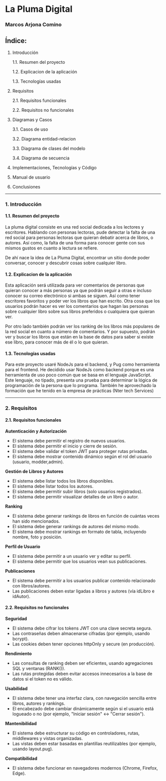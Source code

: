 # La Pluma Digital 
### Marcos Arjona Comino


## Índice: 

1. Introducción 
   
   1.1. Resumen del proyecto
   
   1.2. Explicacion de la aplicación

   1.3. Tecnologías usadas

2. Requisitos

    2.1. Requisitos funcionales

    2.2. Requisitos no funcionales

3. Diagramas y Casos

    3.1. Casos de uso

    3.2. Diagrama entidad-relacion

    3.3. Diagrama de clases del modelo

    3.4. Diagrama de secuencia

4. Implementaciones, Tecnologías y Código

5. Manual de usuario

6. Conclusiones

--- 

### 1. Introducción
#### 1.1. Resumen del proyecto
La pluma digital consiste en una red social dedicada a los lectores y escritores. Hablando con personas lectoras, pude detectar la falta de una red social para personas lectoras que quieran debatir acerca de libros, o autores. Así como, la falta de una forma para conocer gente con sus mismos gustos en cuanto a lectura se refiere. 

De ahí nace la idea de La Pluma Digital, encontrar un sitio donde poder conversar, conocer y descubrir cosas sobre cualquier libro. 

#### 1.2. Explicacion de la aplicación

Esta aplicación será utilizada para ver comentarios de personas que quieran conocer a más personas ya que podrán seguir a otras e incluso conocer su correo electrónico si ambas se siguen. Así como tener escritores favoritos y poder ver los libros que han escrito. Otra cosa que los usuarios podrán hacer es ver los comentarios que hagan las personas sobre cualquier libro sobre sus libros preferidos o cualquiera que quieran ver. 

Por otro lado también podrán ver los ranking de los libros más populares de la red social en cuanto a número de comentarios. Y por supuesto, podrán ver y buscar los libros que están en la base de datos para saber si existe ese libro, para conocer más de él o lo que quieran. 

#### 1.3. Tecnologías usadas 
Para este proyecto usaré NodeJs para el backend, y Pug como herramienta para el frontend. He decidido usar NodeJs como backend porque es una herramienta de uso poco común que se basa en el lenguaje JavaScript. Este lenguaje, no tipado, presenta una prueba para determinar la lógica de programación de la persona que lo programa. También he aprovechado la formación que he tenido en la empresa de prácticas (Nter tech Services)

---
### 2. Requisitos
#### 2.1. Requisitos funcionales
**Autenticación y Autorización**
- El sistema debe permitir el registro de nuevos usuarios.
- El sistema debe permitir el inicio y cierre de sesión.
- El sistema debe validar el token JWT para proteger rutas privadas.
- El sistema debe mostrar contenido dinámico según el rol del usuario (usuario, modder,admin).

**Gestión de Libros y Autores**
- El sistema debe listar todos los libros disponibles.
- El sistema debe listar todos los autores.
- El sistema debe permitir subir libros (solo usuarios registrados).
- El sistema debe permitir visualizar detalles de un libro o autor.

**Ranking**
- El sistema debe generar rankings de libros en función de cuántas veces han sido mencionados.
- El sistema debe generar rankings de autores del mismo modo.
- El sistema debe mostrar rankings en formato de tabla, incluyendo nombre, foto y posición.

**Perfil de Usuario**
- El sistema debe permitir a un usuario ver y editar su perfil.
- El sistema debe permitir que los usuarios vean sus publicaciones.

**Publicaciones**
- El sistema debe permitir a los usuarios publicar contenido relacionado con libros/autores.
- Las publicaciones deben estar ligadas a libros y autores (vía idLibro e idAutor).

#### 2.2. Requisitos no funcionales
**Seguridad**
- El sistema debe cifrar los tokens JWT con una clave secreta segura.
- Las contraseñas deben almacenarse cifradas (por ejemplo, usando bcrypt).
- Las cookies deben tener opciones httpOnly y secure (en producción).

**Rendimiento**
- Las consultas de ranking deben ser eficientes, usando agregaciones SQL y ventanas (RANK()).
- Las rutas protegidas deben evitar accesos innecesarios a la base de datos si el token no es válido.

**Usabilidad**
- El sistema debe tener una interfaz clara, con navegación sencilla entre libros, autores y rankings.
- El encabezado debe cambiar dinámicamente según si el usuario está logueado o no (por ejemplo, "Iniciar sesión" ↔ "Cerrar sesión").

**Mantenibilidad**
- El sistema debe estructurar su código en controladores, rutas, middlewares y vistas organizadas.
- Las vistas deben estar basadas en plantillas reutilizables (por ejemplo, usando layout.pug).

**Compatibilidad**
- El sistema debe funcionar en navegadores modernos (Chrome, Firefox, Edge).